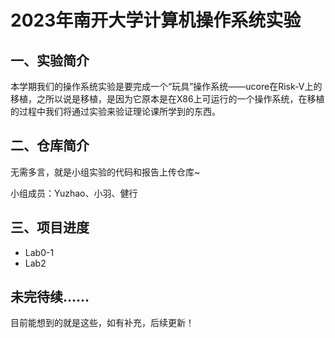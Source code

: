 # 2023年南开大学计算机操作系统实验

## 一、实验简介

本学期我们的操作系统实验是要完成一个“玩具”操作系统——ucore在Risk-V上的移植，之所以说是移植，是因为它原本是在X86上可运行的一个操作系统，在移植的过程中我们将通过实验来验证理论课所学到的东西。

## 二、仓库简介

无需多言，就是小组实验的代码和报告上传仓库~

小组成员：Yuzhao、小羽、健行

## 三、项目进度

- Lab0-1
- Lab2

## 未完待续……

目前能想到的就是这些，如有补充，后续更新！